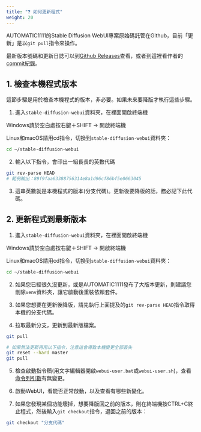 ```yaml
---
title: "❓ 如何更新程式"
weight: 20
---
```


AUTOMATIC1111的Stable Diffusion WebUI專案原始碼託管在Github，目前「更新」是以`git pull`指令來操作。

最新版本號碼和更新日誌可以到[Github Releases](https://github.com/AUTOMATIC1111/stable-diffusion-webui/releases)查看，或者到這裡看作者的[commit紀錄](https://github.com/AUTOMATIC1111/stable-diffusion-webui/commits)。

## 1. 檢查本機程式版本

這節步驟是用於檢查本機程式的版本，非必要。如果未來要降版才執行這些步驟。

1. 進入`stable-diffusion-webui`資料夾，在裡面開啟終端機

Windows請於空白處按右鍵＋SHIFT → 開啟終端機

Linux和macOS請用cd指令，切換到`stable-diffusion-webui`資料夾：
```bash
cd ~/stable-diffusion-webui
```

2. 輸入以下指令，會印出一組長長的英數代碼
```bash
git rev-parse HEAD
# 範例輸出：89f9faa63388756314e8a1d96cf86bf5e0663045
```

3. 這串英數就是本機程式的版本(分支代碼)。更新後要降版的話，務必記下此代碼。


## 2. 更新程式到最新版本

1. 進入`stable-diffusion-webui`資料夾，在裡面開啟終端機

Windows請於空白處按右鍵＋SHIFT → 開啟終端機

Linux和macOS請用cd指令，切換到`stable-diffusion-webui`資料夾：
```bash
cd ~/stable-diffusion-webui
```

2. 如果您已經很久沒更新，或是AUTOMATIC1111發布了大版本更新，則建議您刪除`venv`資料夾，讓它啟動後重裝依賴套件。

3. 如果您想要在更新後降版，請先執行上面提及的`git rev-parse HEAD`指令取得本機的分支代碼。

4. 拉取最新分支，更新到最新版檔案。
```bash
git pull

# 如果無法更新再用以下指令，注意這會導致本機變更全部丟失
git reset --hard master
git pull
```

5. 檢查啟動指令稿(用文字編輯器開啟`webui-user.bat`或`webui-user.sh`)，查看[命令列引數](https://ivonblog.com/posts/stable-diffusion-webui-manuals/installation/command-line-arguments-and-settings/)有無變更。

6. 啟動WebUI，看能否正常啟動，以及查看有哪些新變化。

7. 如果您發現某個功能壞掉，想要降版回之前的版本，則在終端機按CTRL+C終止程式，然後輸入`git checkout`指令，退回之前的版本：
```bash
git checkout "分支代碼"
```
